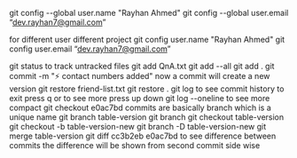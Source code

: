 git config --global user.name "Rayhan Ahmed"
git config --global user.email “dev.rayhan7@gmail.com”

for different user different project
git config user.name "Rayhan Ahmed"
git config user.email “dev.rayhan7@gmail.com”

git status
to track untracked files
git add QnA.txt
git add --all
git add .
git commit -m ":zap: contact numbers added"
now a commit will create a new version
git restore friend-list.txt
git restore .
git log to see commit history to exit press q or to see more press up down
git log --oneline to see more compact
git checkout e0ac7bd commits are basically branch which is a unique name 
git branch table-version
git branch
git checkout table-version
git checkout -b table-version-new
git branch -D table-version-new
git merge table-version
git diff cc3b2eb e0ac7bd to see difference between commits the difference will be shown from second commit side wise